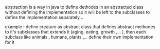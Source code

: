 abstraction is a way in java to define dethodes in an abstracted class without defining the implementation so it will be left to the subclasses to define the implementation separately .. 

example :  define creature as abstract class that defines abstract methodes to it's subclasses that extends it (aging, eating, growth , .. ), then each subclass like animals , humans, plants ,... define their own   implementation for it 
